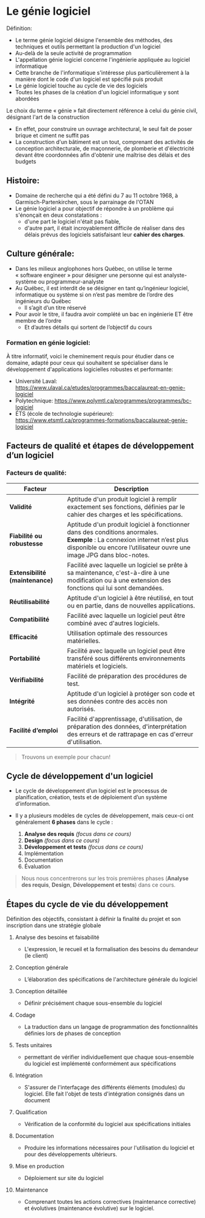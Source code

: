 # Le génie logiciel

Définition:

- Le terme génie logiciel désigne l'ensemble des méthodes, des techniques et outils permettant la production d'un logiciel
- Au-delà de la seule activité de programmation
- L'appellation génie logiciel concerne l'ingénierie appliquée au logiciel informatique
- Cette branche de l'informatique s'intéresse plus particulièrement à la manière dont le code d'un logiciel est spécifié puis produit
- Le génie logiciel touche au cycle de vie des logiciels
- Toutes les phases de la création d'un logiciel informatique y sont abordées

Le choix du terme « génie » fait directement référence à celui du génie civil, désignant l'art de la construction

- En effet, pour construire un ouvrage architectural, le seul fait de poser brique et ciment ne suffit pas
- La construction d'un bâtiment est un tout, comprenant des activités de conception architecturale, de maçonnerie, de plomberie et d'électricité devant être coordonnées afin d'obtenir une maîtrise des délais et des budgets

## Histoire:
- Domaine de recherche qui a été défini du 7 au 11 octobre 1968, à Garmisch-Partenkirchen, sous le parrainage de l'OTAN
- Le génie logiciel a pour objectif de répondre à un problème qui s'énonçait en deux constatations : 
    - d'une part le logiciel n'était pas fiable,
    - d'autre part, il était incroyablement difficile de réaliser dans des délais prévus des logiciels satisfaisant leur **cahier des charges**.


## Culture générale:

- Dans les milieux anglophones hors Québec, on utilise le terme « software engineer » pour désigner une personne qui est analyste-système ou programmeur-analyste
- Au Québec, il est interdit de se désigner en tant qu’ingénieur logiciel, informatique ou système si on n’est pas membre de l’ordre des ingénieurs du Québec
    - Il s’agit d’un titre réservé
- Pour avoir le titre, il faudra avoir complété un bac en ingénierie ET être membre de l’ordre
    - Et d’autres détails qui sortent de l’objectif du cours


### Formation en génie logiciel:


À titre informatif, voici le cheminement requis pour étudier dans ce domaine, adapté pour ceux qui souhaitent se spécialiser dans le développement d'applications logicielles robustes et performante:
- Université Laval: https://www.ulaval.ca/etudes/programmes/baccalaureat-en-genie-logiciel
- Polytechnique: https://www.polymtl.ca/programmes/programmes/bc-logiciel
- ÉTS (école de technologie supérieure): https://www.etsmtl.ca/programmes-formations/baccalaureat-genie-logiciel 


## Facteurs de qualité et étapes de développement d’un logiciel

### Facteurs de qualité:

| **Facteur**              | **Description**                                                                                                                                       |
|--------------------------|-------------------------------------------------------------------------------------------------------------------------------------------------------|
| **Validité**             | Aptitude d'un produit logiciel à remplir exactement ses fonctions, définies par le cahier des charges et les spécifications.                        |
| **Fiabilité ou robustesse** | Aptitude d'un produit logiciel à fonctionner dans des conditions anormales. <br> **Exemple** : La connexion internet n’est plus disponible ou encore l’utilisateur ouvre une image JPG dans bloc-notes. |
| **Extensibilité (maintenance)** | Facilité avec laquelle un logiciel se prête à sa maintenance, c'est-à-dire à une modification ou à une extension des fonctions qui lui sont demandées. |
| **Réutilisabilité**       | Aptitude d'un logiciel à être réutilisé, en tout ou en partie, dans de nouvelles applications.                                                       |
| **Compatibilité**         | Facilité avec laquelle un logiciel peut être combiné avec d'autres logiciels.                                                                        |
| **Efficacité**          | Utilisation optimale des ressources matérielles.                                                                                                     |
| **Portabilité**         | Facilité avec laquelle un logiciel peut être transféré sous différents environnements matériels et logiciels.                                         |
| **Vérifiabilité**       | Facilité de préparation des procédures de test.                                                                                                      |
| **Intégrité**           | Aptitude d'un logiciel à protéger son code et ses données contre des accès non autorisés.                                                            |
| **Facilité d’emploi**   | Facilité d'apprentissage, d'utilisation, de préparation des données, d'interprétation des erreurs et de rattrapage en cas d'erreur d'utilisation.    |

> Trouvons un exemple pour chacun!


## Cycle de développement d'un logiciel


- Le cycle de développement d’un logiciel est le processus de planification, création, tests et de déploiement d’un système d’information.
- Il y a plusieurs modèles de cycles de développement, mais ceux-ci ont généralement **6 phases** dans le cycle :

  1. **Analyse des requis** *(focus dans ce cours)*
  2. **Design** *(focus dans ce cours)*
  3. **Développement et tests** *(focus dans ce cours)*
  4. Implémentation
  5. Documentation
  6. Évaluation

> Nous nous concentrerons sur les trois premières phases (**Analyse des requis**, **Design**, **Développement et tests**) dans ce cours.

## Étapes du cycle de vie du développement

Définition des objectifs, consistant à définir la finalité du projet et son inscription dans une stratégie globale
1. Analyse des besoins et faisabilité
    - L'expression, le recueil et la formalisation des besoins du demandeur (le client)
2. Conception générale
    - L’élaboration des spécifications de l'architecture générale du logiciel
3. Conception détaillée
    - Définir précisément chaque sous-ensemble du logiciel

4. Codage 
    - La traduction dans un langage de programmation des fonctionnalités définies lors de phases de conception
5. Tests unitaires
    - permettant de vérifier individuellement que chaque sous-ensemble du logiciel est implémenté conformément aux spécifications
6. Intégration
    - S'assurer de l'interfaçage des différents éléments (modules) du logiciel. Elle fait l'objet de tests d'intégration consignés dans un document
7. Qualification
    - Vérification de la conformité du logiciel aux spécifications initiales

8. Documentation
    - Produire les informations nécessaires pour l'utilisation du logiciel et pour des développements ultérieurs.
9. Mise en production
    - Déploiement sur site du logiciel
10. Maintenance
    - Comprenant toutes les actions correctives (maintenance corrective) et évolutives (maintenance évolutive) sur le logiciel.
